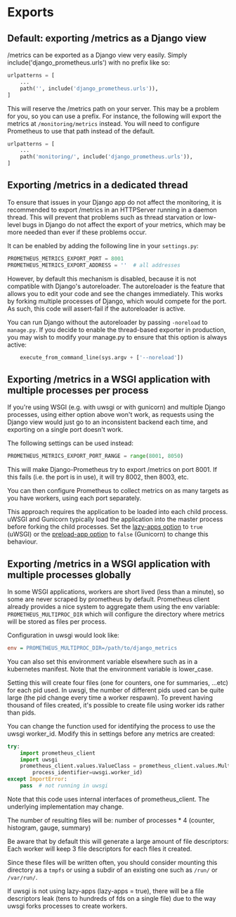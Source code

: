# Exports

## Default: exporting /metrics as a Django view

/metrics can be exported as a Django view very easily. Simply
include('django_prometheus.urls') with no prefix like so:

```python
urlpatterns = [
    ...
    path('', include('django_prometheus.urls')),
]
```

This will reserve the /metrics path on your server. This may be a
problem for you, so you can use a prefix. For instance, the following
will export the metrics at `/monitoring/metrics` instead. You will
need to configure Prometheus to use that path instead of the default.

```python
urlpatterns = [
    ...
    path('monitoring/', include('django_prometheus.urls')),
]
```

## Exporting /metrics in a dedicated thread

To ensure that issues in your Django app do not affect the monitoring,
it is recommended to export /metrics in an HTTPServer running in a
daemon thread. This will prevent that problems such as thread
starvation or low-level bugs in Django do not affect the export of
your metrics, which may be more needed than ever if these problems
occur.

It can be enabled by adding the following line in your `settings.py`:

```python
PROMETHEUS_METRICS_EXPORT_PORT = 8001
PROMETHEUS_METRICS_EXPORT_ADDRESS = ''  # all addresses
```

However, by default this mechanism is disabled, because it is not
compatible with Django's autoreloader. The autoreloader is the feature
that allows you to edit your code and see the changes
immediately. This works by forking multiple processes of Django, which
would compete for the port. As such, this code will assert-fail if the
autoreloader is active.

You can run Django without the autoreloader by passing `-noreload` to
`manage.py`. If you decide to enable the thread-based exporter in
production, you may wish to modify your manage.py to ensure that this
option is always active:

```python
    execute_from_command_line(sys.argv + ['--noreload'])
```

## Exporting /metrics in a WSGI application with multiple processes per process

If you're using WSGI (e.g. with uwsgi or with gunicorn) and multiple
Django processes, using either option above won't work, as requests
using the Django view would just go to an inconsistent backend each
time, and exporting on a single port doesn't work.

The following settings can be used instead:

```python
PROMETHEUS_METRICS_EXPORT_PORT_RANGE = range(8001, 8050)
```

This will make Django-Prometheus try to export /metrics on port
8001. If this fails (i.e. the port is in use), it will try 8002, then
8003, etc.

You can then configure Prometheus to collect metrics on as many
targets as you have workers, using each port separately.

This approach requires the application to be loaded into each child process.
uWSGI and Gunicorn typically load the application into the master process before forking the child processes.
Set the [lazy-apps option](https://uwsgi-docs.readthedocs.io/en/latest/Options.html#lazy-apps) to `true` (uWSGI)
or the [preload-app option](https://docs.gunicorn.org/en/stable/settings.html#preload-app) to `false` (Gunicorn)
to change this behaviour.


## Exporting /metrics in a WSGI application with multiple processes globally

In some WSGI applications, workers are short lived (less than a minute), so some
are never scraped by prometheus by default. Prometheus client already provides
a nice system to aggregate them using the env variable: `PROMETHEUS_MULTIPROC_DIR`
which will configure the directory where metrics will be stored as files per process.

Configuration in uwsgi would look like:

```ini
env = PROMETHEUS_MULTIPROC_DIR=/path/to/django_metrics
```

You can also set this environment variable elsewhere such as in a kubernetes manifest.
Note that the environment variable is lower_case.

Setting this will create four files (one for counters, one for summaries, ...etc)
for each pid used. In uwsgi, the number of different pids used can be quite large
(the pid change every time a worker respawn). To prevent having thousand of files
created, it's possible to create file using worker ids rather than pids.

You can change the function used for identifying the process to use the uwsgi worker_id.
Modify this in settings before any metrics are created:

```python
try:
    import prometheus_client
    import uwsgi
    prometheus_client.values.ValueClass = prometheus_client.values.MultiProcessValue(
        process_identifier=uwsgi.worker_id)
except ImportError:
    pass  # not running in uwsgi
```

Note that this code uses internal interfaces of prometheus_client.
The underlying implementation may change.

The number of resulting files will be:
number of processes * 4 (counter, histogram, gauge, summary)

Be aware that by default this will generate a large amount of file descriptors:
Each worker will keep 3 file descriptors for each files it created.

Since these files will be written often, you should consider mounting this directory
as a `tmpfs` or using a subdir of an existing one such as `/run/` or `/var/run/`.

If uwsgi is not using lazy-apps (lazy-apps = true), there will be a
file descriptors leak (tens to hundreds of fds on a single file) due
to the way uwsgi forks processes to create workers.
